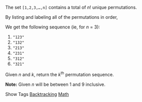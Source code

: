 The set `[1,2,3,…,n]` contains a total of _n_! unique permutations.

By listing and labeling all of the permutations in order,  
 We get the following sequence (ie, for _n_ = 3):

1. `"123"`
2. `"132"`
3. `"213"`
4. `"231"`
5. `"312"`
6. `"321"`

Given _n_ and _k_, return the _k_<sup>th</sup> permutation sequence.

**Note:** Given _n_ will be between 1 and 9 inclusive.

Show Tags
 [Backtracking](/tag/backtracking/) [Math](/tag/math/)
